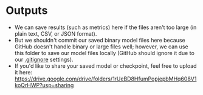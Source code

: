# Outputs

- We can save results (such as metrics) here if the files aren't too large (in plain text, CSV, or JSON format).
- But we shouldn't commit our saved binary model files here because GitHub doesn't handle binary or large files well; however, we can use this folder to save our model files locally (GitHub should ignore it due to our [.gitignore](https://github.com/hawaiiwomenintech/food-source/blob/master/.gitignore) settings).
- If you'd like to share your saved model or checkpoint, feel free to upload it here: https://drive.google.com/drive/folders/1rUeBD8HfumPopjepbMHq608V1koQrHWP?usp=sharing
